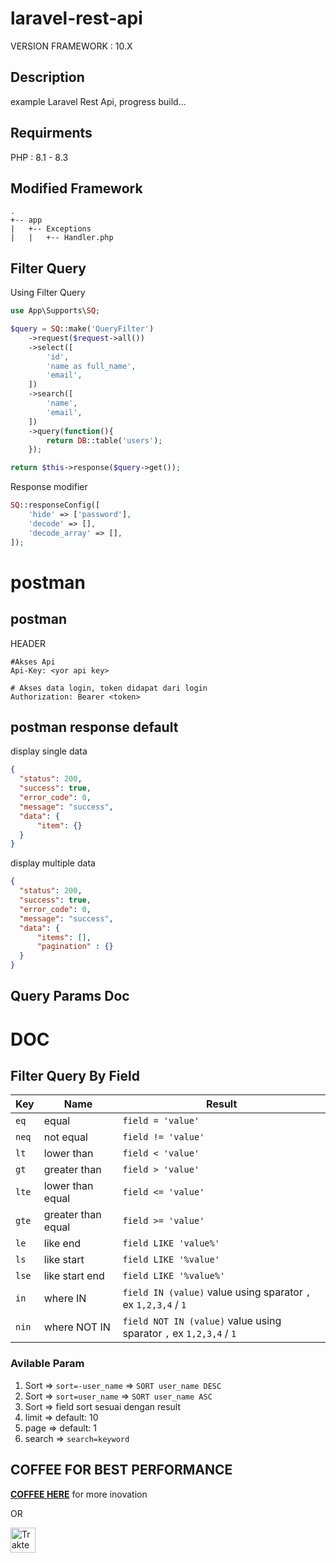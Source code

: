 # laravel-rest-api

VERSION FRAMEWORK : 10.X

## Description

example Laravel Rest Api,
progress build...

## Requirments

PHP :  	8.1 - 8.3

## Modified Framework
```
.
+-- app
|   +-- Exceptions
|   |   +-- Handler.php
```

## Filter Query 

Using Filter Query
```php
use App\Supports\SQ;

$query = SQ::make('QueryFilter')
    ->request($request->all())
    ->select([
        'id',
        'name as full_name',
        'email',
    ])
    ->search([
        'name',
        'email',
    ])
    ->query(function(){
        return DB::table('users');
    });

return $this->response($query->get());
```

Response modifier
```php
SQ::responseConfig([
    'hide' => ['password'],
    'decode' => [],
    'decode_array' => [],
]);
```

# postman

## postman

HEADER
```
#Akses Api
Api-Key: <yor api key>

# Akses data login, token didapat dari login
Authorization: Bearer <token>
```


## postman response default

display single data
```json
{
  "status": 200,
  "success": true,
  "error_code": 0,
  "message": "success",
  "data": {
      "item": {}
  }
}
```

display multiple data
```json
{
  "status": 200,
  "success": true,
  "error_code": 0,
  "message": "success",
  "data": {
      "items": [],
      "pagination" : {}
  }
}
```

## Query Params Doc

DOC
===============

## Filter Query By Field

| Key   | Name               | Result                                                             |
| ----- | ------------------ | ------------------------------------------------------------------ |
| `eq`  | equal              | `field = 'value'`                                                  |
| `neq` | not equal          | `field != 'value'`                                                 |
| `lt`  | lower than         | `field < 'value'`                                                  |
| `gt`  | greater than       | `field > 'value'`                                                  |
| `lte` | lower than equal   | `field <= 'value'`                                                 |
| `gte` | greater than equal | `field >= 'value'`                                                 |
| `le`  | like end           | `field LIKE 'value%'`                                              |
| `ls`  | like start         | `field LIKE '%value'`                                              |
| `lse` | like start end     | `field LIKE '%value%'`                                             |
| `in`  | where IN           | `field IN (value)` value using sparator `,` ex `1,2,3,4` / `1`     |
| `nin` | where NOT IN       | `field NOT IN (value)` value using sparator `,` ex `1,2,3,4` / `1` |

### Avilable Param
1. Sort => `sort=-user_name` => `SORT user_name DESC`
2. Sort => `sort=user_name` => `SORT user_name ASC`
3. Sort => field sort sesuai dengan result
4. limit => default: 10 
5. page => default: 1
6. search => `search=keyword` 


## COFFEE FOR BEST PERFORMANCE

**[COFFEE HERE](https://saidqb.github.io/coffee)** for more inovation

OR

<a href="https://trakteer.id/saidqb/tip" target="_blank"><img id="wse-buttons-preview" src="https://cdn.trakteer.id/images/embed/trbtn-red-1.png?date=18-11-2023" height="40" style="border:0px;height:40px;" alt="Trakteer Saya"></a>

